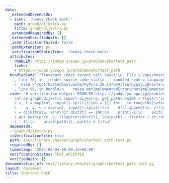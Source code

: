 ```yaml
---
data:
  _extendedDependsOn:
  - icon: ':heavy_check_mark:'
    path: graph/dijkstra.py
    title: graph/dijkstra.py
  _extendedRequiredBy: []
  _extendedVerifiedWith: []
  _isVerificationFailed: false
  _pathExtension: py
  _verificationStatusIcon: ':heavy_check_mark:'
  attributes:
    PROBLEM: https://judge.yosupo.jp/problem/shortest_path
    links:
    - https://judge.yosupo.jp/problem/shortest_path
  bundledCode: "Traceback (most recent call last):\n  File \"/opt/hostedtoolcache/PyPy/3.10.14/x64/lib/pypy3.10/site-packages/onlinejudge_verify/documentation/build.py\"\
    , line 76, in _render_source_code_stat\n    bundled_code = language.bundle(\n\
    \  File \"/opt/hostedtoolcache/PyPy/3.10.14/x64/lib/pypy3.10/site-packages/onlinejudge_verify/languages/python.py\"\
    , line 96, in bundle\n    raise NotImplementedError\nNotImplementedError\n"
  code: "# verification-helper: PROBLEM https://judge.yosupo.jp/problem/shortest_path\n\
    \nfrom graph.dijkstra import dijkstra, get_path\n\nINF = float(\"inf\")\nN, M,\
    \ s, t = map(int, input().split())\nG = [[] for _ in range(N)]\nfor _ in range(M):\n\
    \    u, v, c = map(int, input().split())\n    G[u].append((c, v))\n\ndist, prev\
    \ = dijkstra(G, s)\n\nif dist[t] == INF:\n    print(-1)\n    exit()\n\npath =\
    \ get_path(prev, s, t)\nprint(dist[t], len(path) - 1)\nfor i in range(len(path)\
    \ - 1):\n    print(path[i], path[i + 1])\n"
  dependsOn:
  - graph/dijkstra.py
  isVerificationFile: true
  path: test/library_checker/graph/shortest_path.test.py
  requiredBy: []
  timestamp: '2024-06-04 09:09:32+09:00'
  verificationStatus: TEST_ACCEPTED
  verifiedWith: []
documentation_of: test/library_checker/graph/shortest_path.test.py
layout: document
title: Shortest Path
---
```


